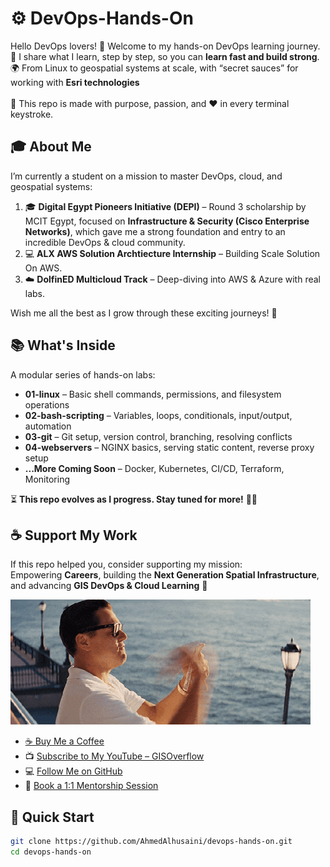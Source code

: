 # ⚙️ DevOps-Hands-On

Hello DevOps lovers! 👋   Welcome to my hands-on DevOps learning journey. <br> 🚀 I share what I learn, step by step, so you can **learn fast and build strong**.  
🌍 From Linux to geospatial systems at scale, with “secret sauces” for working with **Esri technologies** <br>
<br>🧭 This repo is made with purpose, passion, and ❤️ in every terminal keystroke. <br>

## 🎓 About Me

I’m currently a student on a mission to master DevOps, cloud, and geospatial systems:

1. 🎓 **Digital Egypt Pioneers Initiative (DEPI)** – Round 3 scholarship by MCIT Egypt, focused on **Infrastructure & Security (Cisco Enterprise Networks)**, which gave me a strong foundation and entry to an incredible DevOps & cloud community.
2. 💻 **ALX AWS Solution Archtiecture Internship** – Building Scale Solution On AWS.
3. ☁️ **DolfinED Multicloud Track** – Deep-diving into AWS & Azure with real labs.

Wish me all the best as I grow through these exciting journeys! 💪


## 📚 What's Inside

A modular series of hands-on labs:

- **01-linux** – Basic shell commands, permissions, and filesystem operations  
- **02-bash-scripting** – Variables, loops, conditionals, input/output, automation  
- **03-git** – Git setup, version control, branching, resolving conflicts  
- **04-webservers** – NGINX basics, serving static content, reverse proxy setup  
- **...More Coming Soon** – Docker, Kubernetes, CI/CD, Terraform, Monitoring  

⏳ **This repo evolves as I progress. Stay tuned for more!** 🧗‍♂️


## ☕ Support My Work

If this repo helped you, consider supporting my mission:  
Empowering **Careers**, building the **Next Generation Spatial Infrastructure**, and advancing **GIS DevOps & Cloud Learning** 🚀

![Buy Me A Coffee](./Assets/buyme.gif)

- [☕ Buy Me a Coffee](https://buymeacoffee.com/ahmedalhusainy)  
- 📺 [Subscribe to My YouTube – GISOverflow](https://www.youtube.com/@GISOverflow)  
- 💻 [Follow Me on GitHub](https://github.com/AhmedAlhusaini)  
- 📅 [Book a 1:1 Mentorship Session](https://tidycal.com/ahmedtarekalhusainy)

## 🚀 Quick Start

```bash
git clone https://github.com/AhmedAlhusaini/devops-hands-on.git
cd devops-hands-on
